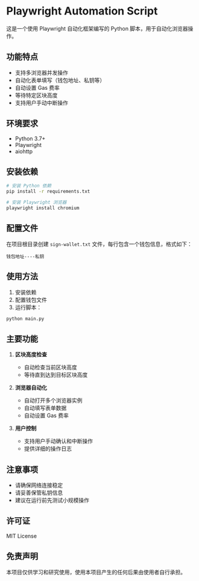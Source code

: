 # Playwright Automation Script

这是一个使用 Playwright 自动化框架编写的 Python 脚本，用于自动化浏览器操作。

## 功能特点

- 支持多浏览器并发操作
- 自动化表单填写（钱包地址、私钥等）
- 自动设置 Gas 费率
- 等待特定区块高度
- 支持用户手动中断操作

## 环境要求

- Python 3.7+
- Playwright
- aiohttp

## 安装依赖

```bash
# 安装 Python 依赖
pip install -r requirements.txt

# 安装 Playwright 浏览器
playwright install chromium
```

## 配置文件

在项目根目录创建 `sign-wallet.txt` 文件，每行包含一个钱包信息，格式如下：
```
钱包地址----私钥
```

## 使用方法

1. 安装依赖
2. 配置钱包文件
3. 运行脚本：
```bash
python main.py
```

## 主要功能

1. **区块高度检查**
   - 自动检查当前区块高度
   - 等待直到达到目标区块高度

2. **浏览器自动化**
   - 自动打开多个浏览器实例
   - 自动填写表单数据
   - 自动设置 Gas 费率

3. **用户控制**
   - 支持用户手动确认和中断操作
   - 提供详细的操作日志

## 注意事项

- 请确保网络连接稳定
- 请妥善保管私钥信息
- 建议在运行前先测试小规模操作

## 许可证

MIT License

## 免责声明

本项目仅供学习和研究使用，使用本项目产生的任何后果由使用者自行承担。 